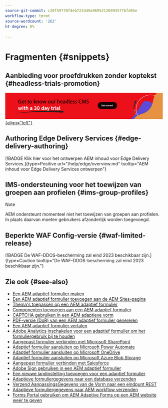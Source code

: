 ```yaml
---
source-git-commit: c20f59770f4eb722d49a96952126993577bfd65e
workflow-type: tm+mt
source-wordcount: '262'
ht-degree: 0%

---
```

# Fragmenten {#snippets}

## Aanbieding voor proefdrukken zonder koptekst {#headless-trials-promotion}

[![Ontdek onze headless CMS met proefversie van 30 dagen](./assets/aem-headless-trial-promo.png){align="left"}](https://commerce.adobe.com/business-trial/sign-up?items%5B0%5D%5Bid%5D=649A1AF5CBC5467A25E84F2561274821&amp;cli=headless_exl_banner_campaign&amp;co=US&amp;lang=en)

## Authoring Edge Delivery Services {#edge-delivery-authoring}

[!BADGE Klik hier voor het ontwerpen AEM inhoud voor Edge Delivery Services.]{type=Positive url="/help/edge/overview.md" tooltip="AEM inhoud voor Edge Delivery Services ontwerpen"}

## IMS-ondersteuning voor het toewijzen van groepen aan profielen {#ims-group-profiles}

>[!NOTE]
>
>AEM ondersteunt momenteel niet het toewijzen van groepen aan profielen. In plaats daarvan moeten gebruikers afzonderlijk worden toegevoegd.

## Beperkte WAF Config-versie {#waf-limited-release}

[!BADGE De WAF-DDOS-bescherming zal eind 2023 beschikbaar zijn.]{type=Caution tooltip="De WAF-DDOS-bescherming zal eind 2023 beschikbaar zijn."}

## Zie ook {#see-also}

* [Een AEM adaptief formulier maken](/help/forms/creating-adaptive-form-core-components.md)
* [Een AEM adaptief formulier toevoegen aan de AEM Sites-pagina](/help/forms/create-or-add-an-adaptive-form-to-aem-sites-page.md)
* [Thema&#39;s toepassen op een AEM adaptief formulier](/help/forms/using-themes-in-core-components.md)
* [Componenten toevoegen aan een AEM adaptief formulier](https://experienceleague.adobe.com/docs/experience-manager-core-components/using/adaptive-forms/introduction.html#components)
* [CAPTCHA gebruiken in een AEM adaptieve vorm](/help/forms/captcha-adaptive-forms-core-components.md)
* [PDF-versie (DoR) van een AEM adaptief formulier genereren](/help/forms/generate-document-of-record-core-components.md)
* [Een AEM adaptief formulier vertalen](/help/forms/using-aem-translation-workflow-to-localize-adaptive-forms-core-components.md)
* [Adobe Analytics inschakelen voor een adaptief formulier om het formuliergebruik bij te houden](/help/forms/enable-adobe-analytics-adaptive-form-using-experience-cloud-setup-automation.md)
* [Aangepast formulier verbinden met Microsoft SharePoint](/help/forms/configure-submit-actions-core-components.md#submit-to-sharedrive)
* [Adaptief formulier aansluiten op Microsoft Power Automate](/help/forms/configure-submit-actions-core-components.md#microsoft-power-automate)
* [Adaptief formulier aansluiten op Microsoft OneDrive](/help/forms/configure-submit-actions-core-components.md#create-a-onedrive-configuration)
* [Adaptief formulier aansluiten op Microsoft Azure Blob Storage](/help/forms/configure-submit-actions-core-components.md#azure-blob-storage)
* [Aangepast formulier verbinden met Salesforce](/help/forms/oauth2-client-credentials-flow-for-server-to-server-integration.md)
* [Adobe Sign gebruiken in een AEM adaptief formulier](/help/forms/working-with-adobe-sign.md)
* [Een nieuwe landinstelling toevoegen voor een adaptief formulier](/help/forms/supporting-new-language-localization-core-components.md)
* [Adaptieve formuliergegevens naar een database verzenden](https://experienceleague.adobe.com/docs/experience-manager-cloud-service/content/forms/integrate/use-form-data-model/data-integration.html)
* [Verzend AanpassingsGegevens van de Vorm naar een eindpunt REST](/help/forms/configure-submit-actions-core-components.md#submit-to-rest-endpoint)
* [Adaptieve formuliergegevens naar AEM workflow verzenden](/help/forms/configure-submit-actions-core-components.md#invoke-an-aem-workflow)
* [Forms Portal gebruiken om AEM Adaptive Forms op een AEM website weer te geven](/help/forms/configure-forms-portal.md)




